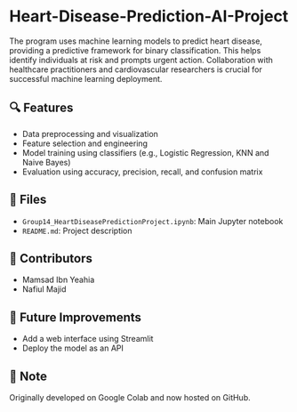 # Heart-Disease-Prediction-AI-Project
The program uses machine learning models to predict heart disease, providing a predictive framework for binary classification. This helps identify individuals at risk and prompts urgent action. Collaboration with healthcare practitioners and cardiovascular researchers is crucial for successful machine learning deployment.
## 🔍 Features
- Data preprocessing and visualization
- Feature selection and engineering
- Model training using classifiers (e.g., Logistic Regression, KNN and Naive Bayes)
- Evaluation using accuracy, precision, recall, and confusion matrix

## 📁 Files
- `Group14_HeartDiseasePredictionProject.ipynb`: Main Jupyter notebook
- `README.md`: Project description

## 👥 Contributors
- Mamsad Ibn Yeahia
- Nafiul Majid

## 🧠 Future Improvements
- Add a web interface using Streamlit
- Deploy the model as an API

## 📌 Note
Originally developed on Google Colab and now hosted on GitHub.
